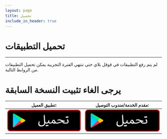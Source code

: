 ```yaml
---
layout: page
title: تحميل
include_in_header: true
---
```


# تحميل التطبيقات
-----
لم يتم رفع التطبيقات في قوقل بلاي حتى تنتهي الفترة التجريبة يمكن تحميل التطبيقات من الروابط التالية.
<br>

# يرجى الغاء تثبيت النسخة السابقة


| **تطبيق العميل:**  | **مقدم الخدمة/مندوب التوصيل:**   |
| ------------- | ------------- |
| [![google-play-badge](/assets/playstore.png)](/apps/ersal.apk)  | [![google-play-badge](/assets/playstore.png)](/apps/ersal.apk)  |


